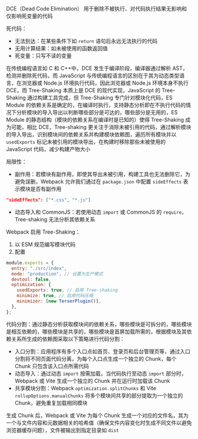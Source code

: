 DCE（Dead Code Elimination） 用于删除不被执行、对代码执行结果无影响和仅影响死变量的代码

死代码：

- 无法到达：在某些条件下如 `return` 语句后永远无法执行的代码
- 无用计算结果：如未被使用的函数返回值
- 死变量：只写不读的变量

在传统编程语言如 C 和 C++中，DCE 发生于编译阶段，编译器通过解析 AST，检测并删除死代码，而 JavaScript 与传统编程语言的区别在于其为动态类型语言，在浏览器或 Node.js 环境执行代码，因此浏览器或 Node.js 环境本身不执行 DCE，而 Tree-Shaking 本质上是 DCE 的现代实现，JavaScript 的 Tree-Shaking 通过构建工具完成，但 Tree-Shaking 专门针对模块化代码，ES Module 的依赖关系是确定的，在编译时执行，支持静态分析即在不执行代码的情况下分析模块的导入导出以判断哪些部分是可达的，哪些部分是无用的，ES Module 的静态结构（模块的依赖关系在编译时是已知的）使得 Tree-Shaking 成为可能，相比 DCE，Tree-shaking 更关注于消除未被引用的代码，通过解析模块的导入导出，识别模块间的依赖关系并构建模块依赖图，遍历所有模块并以 `usedExports` 标记未被引用的模块导出，在构建时移除那些未被使用的 JavaScript 代码，减少构建产物大小

局限性：

- 副作用：若模块有副作用，即使其导出未被引用，构建工具也无法删除它，为避免误删，Webpack 允许我们通过在 `package.json` 中配置 `sideEffects` 表示模块是否有副作用

```json
"sideEffects": ["*.css", "*.js"]
```

- 动态导入和 CommonJS：若使用动态 `import` 或 CommonJS 的 `require`，Tree-shaking 无法分析其依赖关系

Webpack 启用 Tree-Shaking：

1. 以 ESM 规范编写模块代码
2. 配置

```js
module.exports = {
  entry: "./src/index",
  mode: "production", // 设置为生产模式
  devtool: false,
  optimization: {
    usedExports: true, // 启用 Tree-shaking
    minimize: true, // 启用代码压缩
    minimizer: [new TerserPlugin()],
  },
};
```

代码分割：通过静态分析获取模块间的依赖关系，哪些模块是可拆分的，哪些模块是相互依赖的，哪些模块是共享的，哪些模块是首屏加载所需的，根据模块及其依赖关系所生成的依赖图采取以下策略进行代码分割：

- 入口分割：应用程序有多个入口点如首页、登录页和后台管理页等，通过入口分割将不同页面代码分离，为每个入口点生成一个独立的 Chunk，每个 Chunk 只包含该入口点所需代码
- 动态导入：通过动态 `import` 按需加载，当代码执行至动态 `import` 部分时，Webpack 或 Vite 生成一个独立的 Chunk 并在运行时加载该 Chunk
- 共享模块分割：Webpack `optimization.splitChunks` 和 Vite `rollupOptions.manualChunks` 将多个模块间共享的部分提取为一个独立的 Chunk，避免重复加载相同模块

生成 Chunk 后，Webpack 或 Vite 为每个 Chunk 生成一个对应的文件名，其为一个与文件内容和元数据相关的哈希值（确保文件内容变化时生成不同文件以避免浏览器缓存问题），文件被输出到指定目录如 `dist`
